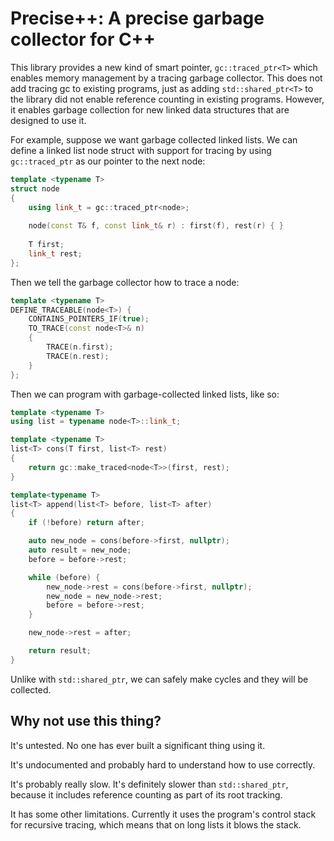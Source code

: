 # Precise++: A precise garbage collector for C++

This library provides a new kind of smart pointer, `gc::traced_ptr<T>` which 
enables memory management by a tracing garbage collector. This does not add 
tracing gc to existing programs, just as adding `std::shared_ptr<T>` to the 
library did not enable reference counting in existing programs. However, it 
enables garbage collection for new linked data structures that are designed 
to use it.

For example, suppose we want garbage collected linked lists. We can define a 
linked list node struct with support for tracing by using `gc::traced_ptr` as
our pointer to the next node:

```cpp
template <typename T>
struct node
{
    using link_t = gc::traced_ptr<node>;
    
    node(const T& f, const link_t& r) : first(f), rest(r) { }
    
    T first;
    link_t rest;
};
```

Then we tell the garbage collector how to trace a node:

```cpp
template <typename T>
DEFINE_TRACEABLE(node<T>) {
    CONTAINS_POINTERS_IF(true);
    TO_TRACE(const node<T>& n)
    {
        TRACE(n.first);
        TRACE(n.rest);
    }
};
```

Then we can program with garbage-collected linked lists, like so:

```cpp
template <typename T>
using list = typename node<T>::link_t;

template <typename T>
list<T> cons(T first, list<T> rest)
{
    return gc::make_traced<node<T>>(first, rest);
}

template<typename T>
list<T> append(list<T> before, list<T> after)
{
    if (!before) return after;

    auto new_node = cons(before->first, nullptr);
    auto result = new_node;
    before = before->rest;

    while (before) {
        new_node->rest = cons(before->first, nullptr);
        new_node = new_node->rest;
        before = before->rest;
    }

    new_node->rest = after;

    return result;
}
```

Unlike with `std::shared_ptr`, we can safely make cycles and they will be 
collected.

## Why not use this thing?

It's untested. No one has ever built a significant thing using it.

It's undocumented and probably hard to understand how to use correctly.

It's probably really slow. It's definitely slower than `std::shared_ptr`, 
because it includes reference counting as part of its root tracking.

It has some other limitations. Currently it uses the program's control stack 
for recursive tracing, which means that on long lists it blows the stack.

